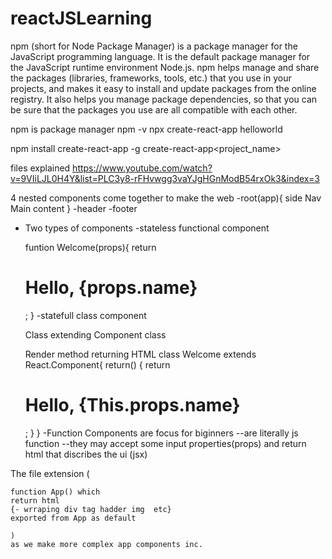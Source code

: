 # reactJSLearning


npm (short for Node Package Manager) is a package manager for the JavaScript programming language. It is the default package manager for the JavaScript runtime environment Node.js.
 npm helps manage and share the packages (libraries, frameworks, tools, etc.) that you use in your projects, and makes it easy to install and update packages from the online registry. It also helps you manage package dependencies, so that you can be sure that the packages you use are all compatible with each other. 

npm is  package manager
npm  -v
npx create-react-app helloworld

npm install create-react-app -g
create-react-app<project_name>

files explained
https://www.youtube.com/watch?v=9VIiLJL0H4Y&list=PLC3y8-rFHvwgg3vaYJgHGnModB54rxOk3&index=3

4 nested components come together to make the web
-root(app){
    side Nav 
    Main content 
    }
-header
-footer


* Two types of components
-stateless functional component

    funtion Welcome(props){
        return <h1>Hello, {props.name}</h1>;
    }
-statefull class component

    Class extending Component class

    Render method returning HTML
    class Welcome extends React.Component{
        return() {
            return <h1>Hello, {This.props.name}</h1>;
        }
    }
-Function Components are focus for biginners
--are literally js function
--they may accept some input properties(props) and return html that discribes the ui (jsx)


The file extension ( 

    function App() which 
    return html 
    {- wrraping div tag hadder img  etc} 
    exported from App as default  
    
    )
    as we make more complex app components inc.